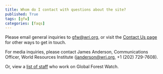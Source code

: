 ```yaml
---
title: Whom do I contact with questions about the site?
published: True
tags: [gfw]
categories: [faqs]
---
```


<p>Please email general inquiries to <a href='mailto:gfw@wri.org'>gfw@wri.org</a>, or visit the <a href="/about/contact-us" target='_blank'>Contact Us page</a> for other ways to get in touch.</p>

<p>For media inquiries, please contact James Anderson, Communications Officer, World Resources Institute (<a href='mailto:janderson@wri.org'>janderson@wri.org</a>, +1 (202) 729-7608).</p>

<p>Or, view a <a href='http://www.wri.org/our-work/project/global-forest-watch' target='_blank'>list of staff</a> who work on Global Forest Watch. </p>